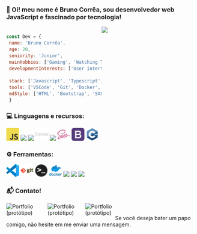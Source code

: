 ### 👋 Oi! meu nome é Bruno Corrêa, sou desenvolvedor web JavaScript e fascinado por tecnologia!

<img align="right" width="250" src="https://user-images.githubusercontent.com/81701584/143141485-754fa361-85f4-41f3-801a-845fb9bf0afc.png" />

```javascript

const Dev = {
 name: 'Bruno Corrêa',
 age: 20,
 seniority: 'Junior',
 mainHobbies: ['Gaming', 'Watching TV shows', 'Cooking'],
 developmentInterests: ['User interfaces', 'APIs REST'],
  
 stack: ['Javascript', 'Typescript', 'NodeJS', 'ReactJS'],
 tools: ['VSCode', 'Git', 'Docker', 'Postman', 'Beekeeper'],
 mdStyle: ['HTML', 'Bootstrap', 'SASS', 'Styled-Components']
 }

```

### 💻 **Linguagens e recursos:**  

<code><img height="34" src="https://raw.githubusercontent.com/github/explore/80688e429a7d4ef2fca1e82350fe8e3517d3494d/topics/javascript/javascript.png"></code>
<code><img height="34" src="https://user-images.githubusercontent.com/81701584/143092278-8656bac1-a7a9-4cfa-abb5-3df5b6c176c6.png"></code>
<code><img height="34" src="https://cdn0.iconfinder.com/data/icons/long-shadow-web-icons/512/nodejs-256.png"></code>
<code><img height="34" src="https://raw.githubusercontent.com/github/explore/80688e429a7d4ef2fca1e82350fe8e3517d3494d/topics/express/express.png"></code>
<code><img height="34" src="https://user-images.githubusercontent.com/81701584/143130271-b8bcab16-9c91-4f39-920a-859ac30a8fff.png"></code>
<code><img height="34" src="https://raw.githubusercontent.com/github/explore/80688e429a7d4ef2fca1e82350fe8e3517d3494d/topics/sass/sass.png"></code>
<code><img height="34" src="https://raw.githubusercontent.com/github/explore/80688e429a7d4ef2fca1e82350fe8e3517d3494d/topics/bootstrap/bootstrap.png"></code>
<code><img height="34" src="https://raw.githubusercontent.com/github/explore/180320cffc25f4ed1bbdfd33d4db3a66eeeeb358/topics/cpp/cpp.png"></code>

### ⚙ **Ferramentas:**  

<code><img height="34" src="https://raw.githubusercontent.com/github/explore/80688e429a7d4ef2fca1e82350fe8e3517d3494d/topics/visual-studio-code/visual-studio-code.png"></code>
<code><img height="34" src="https://raw.githubusercontent.com/github/explore/80688e429a7d4ef2fca1e82350fe8e3517d3494d/topics/git/git.png"></code>
<code><img height="34" src="https://raw.githubusercontent.com/github/explore/80688e429a7d4ef2fca1e82350fe8e3517d3494d/topics/terminal/terminal.png"></code>
<code><img height="34" src="https://raw.githubusercontent.com/github/explore/80688e429a7d4ef2fca1e82350fe8e3517d3494d/topics/docker/docker.png"></code>
<code><img height="34" src="https://avatars.githubusercontent.com/u/10251060?s=200&v=4"></code>
<code><img height="34" src="https://avatars.githubusercontent.com/u/53234021?s=200&v=4"></code>
<code><img height="34" src="https://avatars.githubusercontent.com/u/5155369?s=200&v=4"></code>
  
[website]: https://brunocorrea.vercel.app
[linkedin]: https://www.linkedin.com/in/brunociao/
[email]: mailto:brunosantos6ft@gmail.com

### 📬 Contato!

[<img align="left" alt="Portfolio (protótipo)" width="110px" src="https://img.shields.io/badge/Portfolio-%23000000.svg?style=for-the-badge&logo=firefox&logoColor=#FF7139" />][website]
[<img align="left" alt="Portfolio (protótipo)" width="100px" src="https://img.shields.io/badge/linkedin-%230077B5.svg?style=for-the-badge&logo=linkedin&logoColor=white" />][linkedin]
[<img align="left" alt="Portfolio (protótipo)" width="80px" src="https://img.shields.io/badge/Gmail-D14836?style=for-the-badge&logo=gmail&logoColor=white" />][email]

<code><br></code>

Se você deseja bater um papo comigo, não hesite em me enviar uma mensagem.
